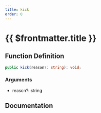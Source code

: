 ```yaml
---
title: kick
order: 0
---
```


# {{ $frontmatter.title }}

## Function Definition

```ts
public kick(reason?: string): void;
```

### Arguments

* reason?: string

## Documentation

<!--@include: ./parts/kick.md-->
